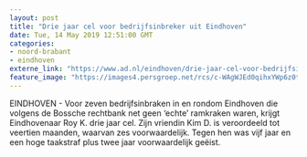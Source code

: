 ```yaml
---
layout: post
title: "Drie jaar cel voor bedrijfsinbreker uit Eindhoven"
date: Tue, 14 May 2019 12:51:00 GMT
categories: 
- noord-brabant 
- eindhoven 
externe_link: "https://www.ad.nl/eindhoven/drie-jaar-cel-voor-bedrijfsinbreker-uit-eindhoven~a33809f3/"
feature_image: "https://images4.persgroep.net/rcs/c-WAgWJEd0qihxYWp6z0tzRC0wc/diocontent/142736583/_fitwidth/400/?appId=21791a8992982cd8da851550a453bd7f&quality=0.7"
---
```


EINDHOVEN - Voor zeven bedrijfsinbraken in en rondom Eindhoven die volgens de Bossche rechtbank net geen ‘echte’ ramkraken waren, krijgt Eindhovenaar Roy K. drie jaar cel. Zijn vriendin Kim D. is veroordeeld tot veertien maanden, waarvan zes voorwaardelijk. Tegen hen was vijf jaar en een hoge taakstraf plus twee jaar voorwaardelijk geëist.
